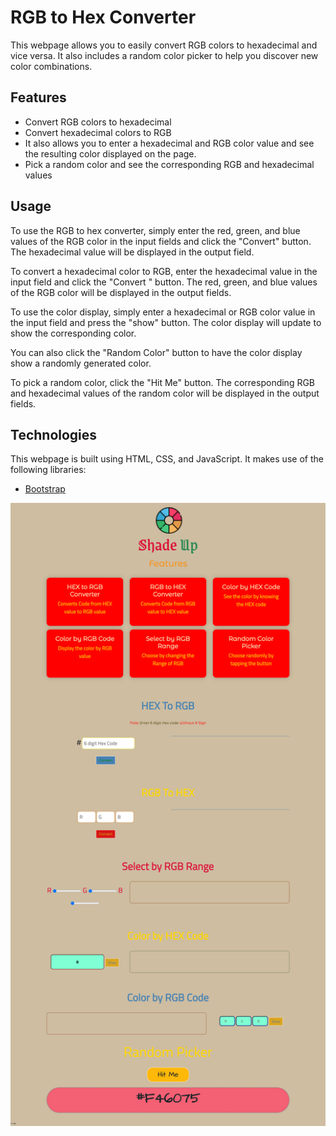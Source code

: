 # RGB to Hex Converter

This webpage allows you to easily convert RGB colors to hexadecimal and vice versa. It also includes a random color picker to help you discover new color combinations.

## Features

- Convert RGB colors to hexadecimal
- Convert hexadecimal colors to RGB
- It also allows you to enter a hexadecimal and RGB color value and see the     resulting color displayed on the page.
- Pick a random color and see the corresponding RGB and hexadecimal values

## Usage

To use the RGB to hex converter, simply enter the red, green, and blue values of the RGB color in the input fields and click the "Convert" button. The hexadecimal value will be displayed in the output field.

To convert a hexadecimal color to RGB, enter the hexadecimal value in the input field and click the "Convert " button. The red, green, and blue values of the RGB color will be displayed in the output fields. 

To use the color display, simply enter a hexadecimal or RGB color value in the input field and press the "show" button. The color display will update to show the corresponding color.

You can also click the "Random Color" button to have the color display show a randomly generated color.

To pick a random color, click the "Hit Me" button. The corresponding RGB and hexadecimal values of the random color will be displayed in the output fields.

## Technologies

This webpage is built using HTML, CSS, and JavaScript. It makes use of the following libraries:

- [Bootstrap](https://getbootstrap.com/)

![output](./Proj_Image/Project.png)